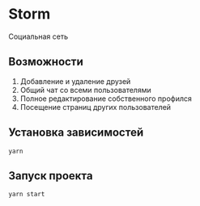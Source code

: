 # Storm 

Социальная сеть 

## Возможности

1. Добавление и удаление друзей
2. Общий чат со всеми пользователями 
3. Полное редактирование собственного профился
4. Посещение страниц других пользователей

## Установка зависимостей

```
yarn
```

## Запуск проекта 
```
yarn start
```
